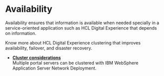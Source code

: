 # Availability

Availability ensures that information is available when needed specially in a service-oriented application such as HCL Digital Experience that depends on information.

Know more about HCL Digital Experience clustering that improves availability, failover, and disaster recovery.

-   **[Cluster considerations](../../../../../get_started/plan_deployment/traditional_deployment/cluster_consideration/index.md)**  
Multiple portal servers can be clustered with IBM WebSphere Application Server Network Deployment.
